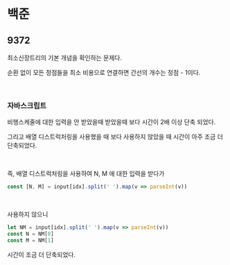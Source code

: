 # 백준

## 9372

최소신장트리의 기본 개념을 확인하는 문제다.

순환 없이 모든 정점들을 최소 비용으로 연결하면 간선의 개수는 정점 - 1이다.

<br>

### 자바스크립트

비행스케줄에 대한 입력을 안 받았을때 받았을때 보다 시간이 2배 이상 단축 되었다. 

그리고 배열 디스트럭처링을 사용했을 때 보다 사용하지 않았을 때 시간이 아주 조금 더 단축되었다.

<br>

즉, 배열 디스트럭처링을 사용하여 N, M 에 대한 입력을 받다가

```javascript
const [N, M] = input[idx].split(' ').map(v => parseInt(v))
```

<br>

사용하지 않으니

```javascript
let NM = input[idx].split(' ').map(v => parseInt(v))
const N = NM[0]
const M = NM[1]
```

시간이 조금 더 단축되었다.
